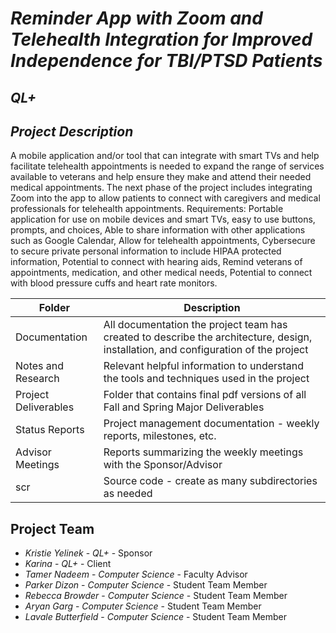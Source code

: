 # *Reminder App with Zoom and Telehealth Integration for Improved Independence for TBI/PTSD Patients*
## *QL+*
## *Project Description*
A mobile application and/or tool that can integrate with smart TVs and help facilitate telehealth appointments is needed to expand the range of services available to veterans and help ensure they make and attend their needed medical appointments. The next phase of the project includes integrating Zoom into the app to allow patients to connect with caregivers and medical professionals for telehealth appointments. Requirements: Portable application for use on mobile devices and smart TVs, easy to use buttons, prompts, and choices, Able to share information with other applications such as Google Calendar, Allow for telehealth appointments, Cybersecure to secure private personal information to include HIPAA protected information, Potential to connect with hearing aids, Remind veterans of appointments, medication, and other medical needs, Potential to connect with blood pressure cuffs and heart rate monitors. 

| Folder | Description |
|---|---|
| Documentation |  All documentation the project team has created to describe the architecture, design, installation, and configuration of the project |
| Notes and Research | Relevant helpful information to understand the tools and techniques used in the project |
| Project Deliverables | Folder that contains final pdf versions of all Fall and Spring Major Deliverables |
| Status Reports | Project management documentation - weekly reports, milestones, etc. |
| Advisor Meetings | Reports summarizing the weekly meetings with the Sponsor/Advisor 
| scr | Source code - create as many subdirectories as needed |

## Project Team
- *Kristie Yelinek* - *QL+* - Sponsor
- *Karina*  - *QL+* - Client
- *Tamer Nadeem* - *Computer Science* - Faculty Advisor
- *Parker Dizon* - *Computer Science* - Student Team Member
- *Rebecca Browder* - *Computer Science* - Student Team Member
- *Aryan Garg* - *Computer Science* - Student Team Member
- *Lavale Butterfield* - *Computer Science* - Student Team Member
